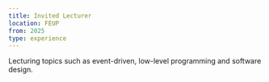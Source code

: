 ```yaml
---
title: Invited Lecturer
location: FEUP
from: 2025
type: experience
---
```


Lecturing topics such as event-driven, low-level programming and software design.
